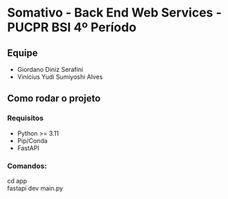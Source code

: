 # Somativo - Back End Web Services - PUCPR BSI 4º Período
## Equipe
* Giordano Diniz Serafini
* Vinícius Yudi Sumiyoshi Alves

## Como rodar o projeto
### Requisitos
* Python >= 3.11
* Pip/Conda
* FastAPI

### Comandos: 
cd app <br>
fastapi dev main.py